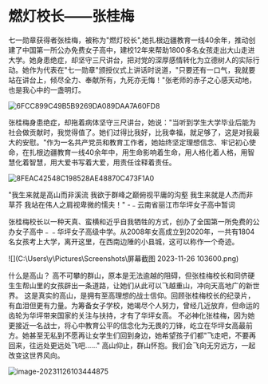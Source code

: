 #                             燃灯校长——张桂梅

七一勋章获得者张桂梅，被称为"燃灯校长",她扎根边疆教育一线40余年，推动创建了中国第一所公办免费女子高中，建校12年来帮助1800多名女孩走出大山走进大学。她身患绝症，却坚守三尺讲台，把对党的深厚感情转化为立德树人的实际行动。她作为代表在"七一勋章"颁授仪式上讲话时说道，"只要还有一口气，我就要站在讲台上，倾尽全力、奉献所有，九死亦无悔！"张老师的赤子之心感天动地，也是我心中的一盏明灯。

![6FCC899C49B5B9269DA089DAA7A60FD8](C:\Users\y\AppData\Roaming\Tencent\QQ\Temp\6FCC899C49B5B9269DA089DAA7A60FD8.jpg)

张桂梅身患绝症，却拖着病体坚守三尺讲台，她说："当听到学生大学毕业后能为社会做贡献时，我觉得值了。她们过得比我好，比我幸福，就足够了，这是对我最大的安慰。"作为一名共产党员和教育工作者，她始终坚定理想信念、牢记初心使命，在扎根边疆教育一线40余年中，用生命影响着生命，用人格化着人格，用智慧化着智慧，用大爱书写着大爱，用责任诠释着责任。

![8FEAC42548C198528AE48870C473F1A0](C:\Users\y\AppData\Roaming\Tencent\QQ\Temp\8FEAC42548C198528AE48870C473F1A0.jpg)

"我生来就是高山而非溪流
我欲于群峰之巅俯视平庸的沟壑
我生来就是人杰而非草芥
我站在伟人之肩视卑微的懦夫！"
-﹣云南省丽江市华坪女子高中暂词

张桂梅校长以一种天真、蛮横和近乎自我牺牲的方式，创办了全国第一所免费的公办女子高中﹣﹣华坪女子高级中学。从2008年女高成立到2020年，一共有1804名女孩考上大学，离开这里，在西南边陲的小县城，这可以称作一个奇迹。

![](C:\Users\y\Pictures\Screenshots\屏幕截图 2023-11-26 103600.png)

什么是高山？
高不可攀的群山，原本是无法逾越的阻碍，但张桂梅校长和同侪硬生生帮山里的女孩辟出一条道路，让她们从此可以飞越重山，冲向天高地广的新世界。
这是真实的高山，是拥有至高理想的战士信仰。回顾张桂梅校长的纪录片，有血泪但更有力量。为筹备女子学校，她竭尽个人努力，曾经几近放弃，但命运的齿轮为华坪带来国家的关注与扶持，才有了华坪女高。
不必神化张桂梅，因为她更接近一名战士，将心中教育公平的信念化为无畏的刀锋，屹立在华坪女高最前方。她甚至无私到不愿再让女学生们回到身边，她希望孩子们都"飞走吧，不要再回来，往远处更远处飞吧……"
高山仰止，群山怀抱。我们会飞向无穷远方，一起改变这世界风向。

![image-20231126103444875](C:\Users\y\AppData\Roaming\Typora\typora-user-images\image-20231126103444875.png)